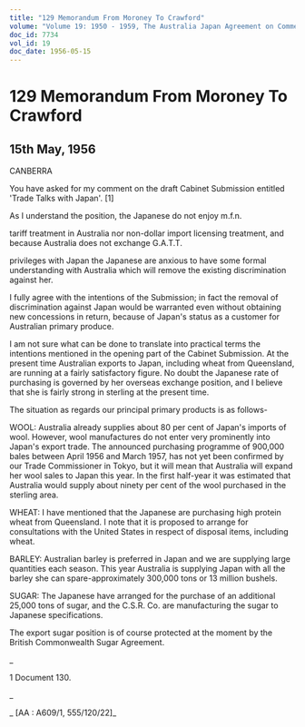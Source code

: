 ```yaml
---
title: "129 Memorandum From Moroney To Crawford"
volume: "Volume 19: 1950 - 1959, The Australia Japan Agreement on Commerce"
doc_id: 7734
vol_id: 19
doc_date: 1956-05-15
---
```


# 129 Memorandum From Moroney To Crawford

## 15th May, 1956

CANBERRA

You have asked for my comment on the draft Cabinet Submission entitled 'Trade Talks with Japan'. [1]

As I understand the position, the Japanese do not enjoy m.f.n.

tariff treatment in Australia nor non-dollar import licensing treatment, and because Australia does not exchange G.A.T.T.

privileges with Japan the Japanese are anxious to have some formal understanding with Australia which will remove the existing discrimination against her.

I fully agree with the intentions of the Submission; in fact the removal of discrimination against Japan would be warranted even without obtaining new concessions in return, because of Japan's status as a customer for Australian primary produce.

I am not sure what can be done to translate into practical terms the intentions mentioned in the opening part of the Cabinet Submission. At the present time Australian exports to Japan, including wheat from Queensland, are running at a fairly satisfactory figure. No doubt the Japanese rate of purchasing is governed by her overseas exchange position, and I believe that she is fairly strong in sterling at the present time.

The situation as regards our principal primary products is as follows-

WOOL: Australia already supplies about 80 per cent of Japan's imports of wool. However, wool manufactures do not enter very prominently into Japan's export trade. The announced purchasing programme of 900,000 bales between April 1956 and March 1957, has not yet been confirmed by our Trade Commissioner in Tokyo, but it will mean that Australia will expand her wool sales to Japan this year. In the first half-year it was estimated that Australia would supply about ninety per cent of the wool purchased in the sterling area.

WHEAT: I have mentioned that the Japanese are purchasing high protein wheat from Queensland. I note that it is proposed to arrange for consultations with the United States in respect of disposal items, including wheat.

BARLEY: Australian barley is preferred in Japan and we are supplying large quantities each season. This year Australia is supplying Japan with all the barley she can spare-approximately 300,000 tons or 13 million bushels.

SUGAR: The Japanese have arranged for the purchase of an additional 25,000 tons of sugar, and the C.S.R. Co. are manufacturing the sugar to Japanese specifications.

The export sugar position is of course protected at the moment by the British Commonwealth Sugar Agreement.

_

1 Document 130.

_

_ [AA : A609/1, 555/120/22]_

